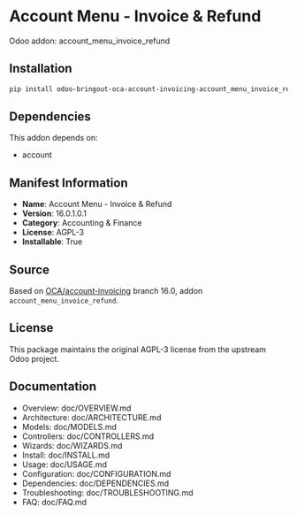 # Account Menu - Invoice & Refund

Odoo addon: account_menu_invoice_refund

## Installation

```bash
pip install odoo-bringout-oca-account-invoicing-account_menu_invoice_refund
```

## Dependencies

This addon depends on:
- account

## Manifest Information

- **Name**: Account Menu - Invoice & Refund
- **Version**: 16.0.1.0.1
- **Category**: Accounting & Finance
- **License**: AGPL-3
- **Installable**: True

## Source

Based on [OCA/account-invoicing](https://github.com/OCA/account-invoicing) branch 16.0, addon `account_menu_invoice_refund`.

## License

This package maintains the original AGPL-3 license from the upstream Odoo project.

## Documentation

- Overview: doc/OVERVIEW.md
- Architecture: doc/ARCHITECTURE.md
- Models: doc/MODELS.md
- Controllers: doc/CONTROLLERS.md
- Wizards: doc/WIZARDS.md
- Install: doc/INSTALL.md
- Usage: doc/USAGE.md
- Configuration: doc/CONFIGURATION.md
- Dependencies: doc/DEPENDENCIES.md
- Troubleshooting: doc/TROUBLESHOOTING.md
- FAQ: doc/FAQ.md
